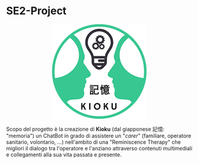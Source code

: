 # SE2-Project
<p align="center">
  <img src="https://github.com/vale17accidentidellastoria/SE2-Project/blob/master/kioku_logo_256x256.png" />
</p>

Scopo del progetto è la creazione di **Kioku** (dal giapponese 記憶: "memoria") un ChatBot in grado di assistere un "_carer_" (familiare, operatore sanitario, volontario, ...) nell'ambito di una "Reminiscence Therapy" che migliori il dialogo tra l'operatore e l'anziano attraverso contenuti multimediali e collegamenti alla sua vita passata e presente.
